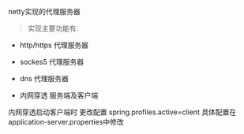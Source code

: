 netty实现的代理服务器

> 实现主要功能有:

* http/https 代理服务器

* sockes5 代理服务器

* dns 代理服务器

* 内网穿透 服务端及客户端

内网穿透启动客户端时 更改配置 spring.profiles.active=client 具体配置在application-server.properties中修改